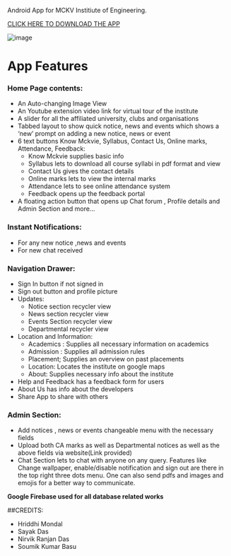 Android App for MCKV Institiute of Engineering.

[CLICK HERE TO DOWNLOAD THE APP](https://drive.google.com/open?id=1YY5A-Ews58jHASfAfx_qEJfW-uiYNrI2)

![image](https://firebasestorage.googleapis.com/v0/b/mckvie-a1ca1.appspot.com/o/Github%2FHS1%20Screenshot.jpg?alt=media&token=c605f6fa-d0c4-49b6-bb39-f8311987a616)

# App Features

### Home Page contents:
* An Auto-changing Image View
* An Youtube extension video link for virtual tour of the institute
* A slider for all the affiliated university, clubs and organisations
* Tabbed layout to show quick notice, news and events which shows a ‘new’ prompt on adding a new notice, news or event
* 6 text buttons Know Mckvie, Syllabus, Contact Us, Online marks, Attendance, Feedback:
     * Know Mckvie supplies basic info
     * Syllabus lets to download all course syllabi in pdf format and view
     * Contact Us gives the contact details
     * Online marks lets to view the internal marks
     * Attendance lets to see online attendance system
     * Feedback opens up the feedback portal
* A floating action button that opens up Chat forum , Profile details and Admin Section
and more...


### Instant Notifications:

* For any new  notice ,news and events
* For new chat received

### Navigation Drawer:

* Sign In button if not signed in
* Sign out button and profile picture
* Updates:
    * Notice section recycler view
    * News section recycler view
    * Events Section recycler view
    * Departmental recycler view
* Location and Information:
    * Academics : Supplies all necessary information on academics
    * Admission : Supplies all admission rules
    * Placement; Supplies an overview on past placements
    * Location: Locates the institute on google maps
    * About: Supplies necessary info about the institute
* Help and Feedback has a feedback form for users
* About Us has info about the developers
* Share App to share with others

### Admin Section:

* Add notices , news or events changeable menu with the necessary fields
* Upload both CA marks as well as Departmental notices as well as the above fields via website(Link provided)
* Chat Section lets to chat with anyone on any query. Features like Change wallpaper, enable/disable notification and sign out are there in the top right three dots menu. One can also send pdfs and images and emojis for a better way to communicate. 

**Google Firebase used for all database related works**

##CREDITS:
* Hriddhi Mondal
* Sayak Das
* Nirvik Ranjan Das
* Soumik Kumar Basu
